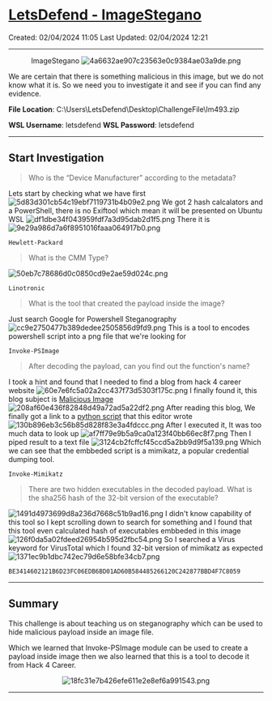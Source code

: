 # [LetsDefend - ImageStegano](https://app.letsdefend.io/challenge/imagestegano)
Created: 02/04/2024 11:05
Last Updated: 02/04/2024 12:21
* * *
<div align=center>

ImageStegano
![4a6632ae907c23563e0c9384ae03a9de.png](/_resources/4a6632ae907c23563e0c9384ae03a9de.png)
</div>
We are certain that there is something malicious in this image, but we do not know what it is. So we need you to investigate it and see if you can find any evidence.

**File Location**: C:\Users\LetsDefend\Desktop\ChallengeFile\Im493.zip

**WSL Username**: letsdefend
**WSL Password**: letsdefend
* * *
## Start Investigation
>Who is the “Device Manufacturer” according to the metadata?

Lets start by checking what we have first
![5d83d301cb54c19ebf7119731b4b09e2.png](/_resources/5d83d301cb54c19ebf7119731b4b09e2.png)
We got 2 hash calcalators and a PowerShell, there is no Exiftool which mean it will be presented on Ubuntu WSL
![df1dbe34f043959fdf7a3d95dab2d1f5.png](/_resources/df1dbe34f043959fdf7a3d95dab2d1f5.png)
There it is
![9e29a986d7a6f8951016faaa064917b0.png](/_resources/9e29a986d7a6f8951016faaa064917b0.png)
```
Hewlett-Packard
```

>What is the CMM Type?

![50eb7c78686d0c0850cd9e2ae59d024c.png](/_resources/50eb7c78686d0c0850cd9e2ae59d024c.png)
```
Linotronic
```

>What is the tool that created the payload inside the image?

Just search Google for Powershell Steganography
![cc9e2750477b389dedee2505856d9fd9.png](/_resources/cc9e2750477b389dedee2505856d9fd9.png)
This is a tool to encodes powershell script into a png file that we're looking for
```
Invoke-PSImage
```

>After decoding the payload, can you find out the function's name?

I took a hint and found that I needed to find a blog from hack 4 career website
![60e7e6fc5a02a2cc437f73d5303f175c.png](/_resources/60e7e6fc5a02a2cc437f73d5303f175c.png)
I finally found it, this blog subject is [Malicious Image](https://www.mertsarica.com/malicious-image/)
![208af60e436f82848d49a72ad5a22df2.png](/_resources/208af60e436f82848d49a72ad5a22df2.png)
After reading this blog, We finally got a link to a [python script](https://github.com/mertsarica/hack4career/blob/master/codes/psimage_decoder.py) that this editor wrote
![130b896eb3c56b85d828f83e3a4fdccc.png](/_resources/130b896eb3c56b85d828f83e3a4fdccc.png)
After I executed it, It was too much data to look up
![af7ff79e9b5a9ca0a123f40bb66ec8f7.png](/_resources/af7ff79e9b5a9ca0a123f40bb66ec8f7.png)
Then I piped result to a text file
![3124cb2fcffcf45ccd5a2bb9d9f5a139.png](/_resources/3124cb2fcffcf45ccd5a2bb9d9f5a139.png)
Which we can see that the embbeded script is a mimikatz, a popular credential dumping tool.
```
Invoke-Mimikatz
```

>There are two hidden executables in the decoded payload. What is the sha256 hash of the 32-bit version of the executable?

![1491d4973699d8a236d7668c51b9ad16.png](/_resources/1491d4973699d8a236d7668c51b9ad16.png)
I didn't know capability of this tool so I kept scrolling down to search for something and I found that this tool even calculated hash of executables embbeded in this image
![126f0da5a02fdeed26954b595d2fbc54.png](/_resources/126f0da5a02fdeed26954b595d2fbc54.png)
So I searched a Virus keyword for VirusTotal which I found 32-bit version of mimikatz as expected
![1371ec9b1dbc742ec79d6e58bfe34cb7.png](/_resources/1371ec9b1dbc742ec79d6e58bfe34cb7.png)
```
BE3414602121B6D23FC06EDB6BD01AD60B584485266120C242877BBD4F7C8059
```

* * *
## Summary
This challenge is about teaching us on steganography which can be used to hide malicious payload inside an image file.

Which we learned that Invoke-PSImage module can be used to create a payload inside image then we also learned that this is a tool to decode it from Hack 4 Career.
<div align=center>

![18fc31e7b426efe611e2e8ef6a991543.png](/_resources/18fc31e7b426efe611e2e8ef6a991543.png)
</div>

* * *
